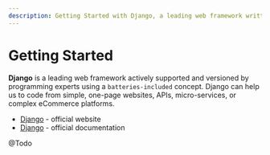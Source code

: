 ```yaml
---
description: Getting Started with Django, a leading web framework written in Python
---
```


# Getting Started

**Django** is a leading web framework actively supported and versioned by programming experts using a `batteries-included` concept. Django can help us to code from simple, one-page websites, APIs, micro-services, or complex eCommerce platforms.

* [Django](https://www.djangoproject.com/) - official website
* [Django](https://docs.djangoproject.com/en/4.0/) - official documentation

@Todo

